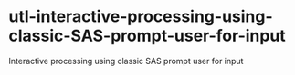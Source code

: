 # utl-interactive-processing-using-classic-SAS-prompt-user-for-input
Interactive processing using classic SAS prompt user for input
